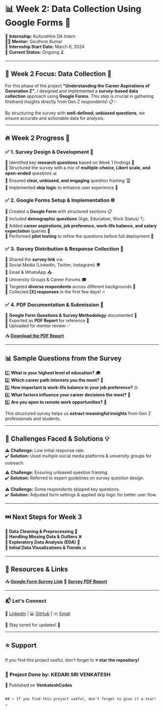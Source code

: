 # 📊 Week 2: Data Collection Using Google Forms 📝  

🚀 **Internship:** KultureHire DA Intern  
👨‍🏫 **Mentor:** Gouthom Kumar  
📅 **Internship Start Date:** March 6, 2024  
📍 **Current Status:** Ongoing ⏳  

---

## 📢 Week 2 Focus: Data Collection 🎯  

For this phase of the project **"Understanding the Career Aspirations of Generation Z"**, I designed and implemented a **survey-based data collection** approach using **Google Forms**. This step is crucial in gathering firsthand insights directly from Gen Z respondents! 📋✨  

By structuring the survey with **well-defined, unbiased questions**, we ensure accurate and actionable data for analysis.  

---

## 🔥 Week 2 Progress 🚀  

### ✅ **1. Survey Design & Development** 📝  
🔹 Identified key **research questions** based on Week 1 findings 📖  
🔹 Structured the survey with a mix of **multiple-choice, Likert scale, and open-ended** questions 📊  
🔹 Ensured **clear, unbiased, and engaging** question framing 🏆  
🔹 Implemented **skip logic** to enhance user experience 🎯  

### ✅ **2. Google Forms Setup & Implementation** 🌐  
🔸 Created a **Google Form** with structured sections 📋  
🔸 Included **demographic questions** (Age, Education, Work Status) 🏷️  
🔸 Added **career aspirations, job preference, work-life balance, and salary expectation** queries 💼  
🔸 Performed **pilot testing** to refine the questions before full deployment 🔄  

### ✅ **3. Survey Distribution & Response Collection** 📩  
🔹 Shared the **survey link** via:  
   🔸 Social Media (LinkedIn, Twitter, Instagram) 🌍  
   🔸 Email & WhatsApp 📤  
   🔸 University Groups & Career Forums 🎓  
🔹 Targeted **diverse respondents** across different backgrounds 🎯  
🔹 Collected **[X] responses** in the first few days! 🔥  

### ✅ **4. PDF Documentation & Submission** 📑  
🔸 **Google Form Questions & Survey Methodology** documented 📜  
🔸 Exported as **PDF Report** for reference 📂  
🔸 Uploaded for mentor review ✅  

📥 **[Download the PDF Report](https://forms.gle/qs8yKFVonU2otMr18)**

---

## 📊 Sample Questions from the Survey  

1️⃣ **What is your highest level of education?** 🎓  
2️⃣ **Which career path interests you the most?** 💼  
3️⃣ **How important is work-life balance in your job preference?** ⚖️  
4️⃣ **What factors influence your career decisions the most?** 🤔  
5️⃣ **Are you open to remote work opportunities?** 🏡  

This structured survey helps us **extract meaningful insights** from Gen Z professionals and students.  

---

## 📌 Challenges Faced & Solutions 💡  

⚠️ **Challenge:** Low initial response rate.  
✔️ **Solution:** Used multiple social media platforms & university groups for outreach.  

⚠️ **Challenge:** Ensuring unbiased question framing.  
✔️ **Solution:** Referred to expert guidelines on survey question design.  

⚠️ **Challenge:** Some respondents skipped key questions.  
✔️ **Solution:** Adjusted form settings & applied skip logic for better user flow.  

---

## ⏭️ Next Steps for Week 3  

🚀 **Data Cleaning & Preprocessing** 🧼  
🚀 **Handling Missing Data & Outliers** ❌  
🚀 **Exploratory Data Analysis (EDA)** 🔎  
🚀 **Initial Data Visualizations & Trends** 📊  

---

## 🔗 Resources & Links  

📥 **[Google Form Survey Link](https://docs.google.com/forms/d/e/1FAIpQLSeBHP9rFtLpowDGvKeHa7AQCRePpdQAe1B-kUkFH9wJaAPKHA/viewform?usp=header)** 
📑 **[Survey PDF Report](https://forms.gle/qs8yKFVonU2otMr18)**

---

### 📬 Let's Connect  

💼 [LinkedIn](https://www.linkedin.com/in/kedari-sri-venkatesh-359056347) | 💻 [GitHub](https://github.com/venkateshcodes) | ✉️ [Email](srivenkatesh6.k@gmail.com)  

🔔 Stay tuned for updates! 🌟  

---

## ⭐ Support  
If you find this project useful, don't forget to **⭐ star the repository!**  

### 📌 **Project Done by:** **KEDARI SRI VENKATESH**  
📢 Published on **VenkateshCodes**  
```

## ⭐ If you find this project useful, don't forget to give it a star! ⭐
